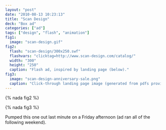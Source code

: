 ```yaml
---
layout: "post"
date: "2010-08-13 10:23:13"
title: "Scan Design"
deck: "Box ad"
categories: ["ad"]
tags: ["design", "flash", "animation"]
fig1:
  image: "scan-design.gif"
fig2:
  flash: "scan-design/300x250.swf"
  flashvars: "clicktag=http://www.scan-design.com/catalog/"
  width: "300"
  height: "250"
  caption: "Flash ad, inspired by landing page (below)."
fig3:
  image: "scan-design-anniversary-sale.png"
  caption: "Click-through landing page image (generated from pdfs provided by Scan Design)."
---
```


{% nada fig2 %}

{% nada fig3 %}

Pumped this one out last minute on a Friday afternoon (ad ran all of the following weekend).
